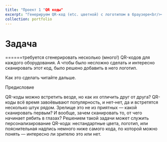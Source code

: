```yaml
---
title: "Проект 1 "QR коды"
excerpt: "Генерируем QR-код (etc. цветной) с логотипом в браузере<br/><img src='/images/500x300.png'>"
collection: portfolio
---
```


# Задача

======требуется сгенерировать несколько (много!) QR-кодов для каждого оборудования. А чтобы было несложно сделать и интересно сканировать этот код, было решено добавить в него логотип. 

Как это сделать читайте дальше.


Предисловие

QR-коды можно встретить везде, но как их отличить друг от друга? QR-коды всё время завоёвывают популярность, и нет-нет, да и встретятся несколько штук рядом. Зрелище это не из приятных — какой сканировать первым? И вообще, зачем сканировать то, от чего начинает рябить в глазах?
Решением такой задачи может служить персонализирование QR-кода: нестандартные цвета, логотип, или пояснительная надпись немного ниже самого кода, по которой можно понять — интересно ли зрителю это или нет.
